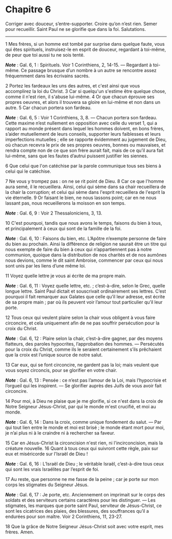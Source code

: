 # Chapitre 6

Corriger avec douceur, s’entre-supporter.
Croire qu’on n’est rien.
Semer pour recueillir.
Saint Paul ne se glorifie que dans la foi.
Salutations.

***

1 Mes frères, si un homme est tombé par surprise dans quelque faute, vous qui êtes spirituels, instruisez-le en esprit de douceur, regardant à toi-même, de peur que toi aussi tu ne sois tenté.

***Note*** :  Gal. 6, 1 : Spirituels. Voir 1 Corinthiens, 2, 14-15. ― Regardant à toi-même. Ce passage brusque d’un nombre à un autre se rencontre assez fréquemment dans les écrivains sacrés.

2 Portez les fardeaux les uns des autres, et c'est ainsi que vous accomplirez la loi du Christ. 3 Car si quelqu'un s'estime être quelque chose, comme il n'est rien, il s'abuse lui-même. 4 Or que chacun éprouve ses propres oeuvres, et alors il trouvera sa gloire en lui-même et non dans un autre. 5 Car chacun portera son fardeau.

***Note*** :  Gal. 6, 5 : Voir 1 Corinthiens, 3, 8. ― Chacun portera son fardeau. Cette maxime n’est nullement en opposition avec celle du verset 1, qui a rapport au monde présent dans lequel les hommes doivent, en bons frères, s’aider mutuellement de leurs conseils, supporter leurs faiblesses et leurs imperfections mutuelles ; elle se rapporte évidemment au jugement de Dieu, où chacun recevra le prix de ses propres oeuvres, bonnes ou mauvaises, et rendra compte non de ce que son frère aurait fait, mais de ce qu’il aura fait lui-même, sans que les fautes d’autrui puissent justifier les siennes.


6 Que celui que l'on catéchise par la parole communique tous ses biens à celui qui le catéchise.


7 Ne vous y trompez pas : on ne se rit point de Dieu. 8 Car ce que l'homme aura semé, il le recueillera. Ainsi, celui qui sème dans sa chair recueillera de la chair la corruption; et celui qui sème dans l'esprit recueillera de l'esprit la vie éternelle. 9 Or faisant le bien, ne nous lassons point; car en ne nous lassant pas, nous recueillerons la moisson en son temps.

***Note*** :  Gal. 6, 9 : Voir 2 Thessaloniciens, 3, 13.

10 C'est pourquoi, tandis que nous avons le temps, faisons du bien à tous, et principalement à ceux qui sont de la famille de la foi.

***Note*** :  Gal. 6, 10 : Faisons du bien, etc. L’Apôtre n’exempte personne de faire du bien au prochain. Ainsi la différence de religion ne saurait être un titre qui nous exempte de faire du bien à ceux qui n’appartiennent pas à notre communion, quoique dans la distribution de nos charités et de nos aumônes nous devions, comme le dit saint Ambroise, commencer par ceux qui nous sont unis par les liens d’une même loi.


11 Voyez quelle lettre je vous ai écrite de ma propre main.

***Note*** :  Gal. 6, 11 : Voyez quelle lettre, etc. ; c’est-à-dire, selon le Grec, quelle longue lettre. Saint Paul dictait et souscrivait ordinairement ses lettres. C’est pourquoi il fait remarquer aux Galates que celle qu’il leur adresse, est écrite de sa propre main ; par où ils peuvent voir l’amour tout particulier qu’il leur porte.


12 Tous ceux qui veulent plaire selon la chair vous obligent à vous faire circoncire, et cela uniquement afin de ne pas souffrir persécution pour la croix du Christ.

***Note*** :  Gal. 6, 12 : Plaire selon la chair, c’est-à-dire gagner, par des moyens flatteurs, des paroles hypocrites, l’approbation des hommes. ― Persécutés pour la croix du Christ, comme ils le seraient certainement s’ils prêchaient que la croix est l’unique source de notre salut.

13 Car eux, qui se font circoncire, ne gardent pas la loi; mais veulent que vous soyez circoncis, pour se glorifier en votre chair.

***Note*** :  Gal. 6, 13 : Pensée : ce n’est pas l’amour de la Loi, mais l’hypocrisie et l’orgueil qui les inspirent. ― Se glorifier auprès des Juifs de vous avoir fait circoncire.

14 Pour moi, à Dieu ne plaise que je me glorifie, si ce n'est dans la croix de Notre Seigneur Jésus-Christ, par qui le monde m'est crucifié, et moi au monde.

***Note*** :  Gal. 6, 14 : Dans la croix, comme unique fondement du salut. ― Par qui tout lien entre le monde et moi est brisé ; le monde étant mort pour moi, je n’ai plus ni à le craindre ni à rechercher sa faveur.

15 Car en Jésus-Christ la circoncision n'est rien, ni l'incirconcision, mais la créature nouvelle. 16 Quant à tous ceux qui suivront cette règle, paix sur eux et miséricorde sur l'Israël de Dieu !

***Note*** :  Gal. 6, 16 : L’Israël de Dieu ; le véritable Israël, c’est-à-dire tous ceux qui sont les vrais Israélites par l’esprit de foi.


17 Au reste, que personne ne me fasse de la peine ; car je porte sur mon corps les stigmates du Seigneur Jésus.

***Note*** :  Gal. 6, 17 : Je porte, etc. Anciennement on imprimait sur le corps des soldats et des serviteurs certains caractères pour les distinguer. ― Les stigmates, les marques que porte saint Paul, serviteur de Jésus-Christ, ce sont les cicatrices des plaies, des blessures, des souffrances qu’il a endurées pour son maître. Voir 2 Corinthiens, 11, 23-27.


18 Que la grâce de Notre Seigneur Jésus-Christ soit avec votre esprit, mes frères. Amen.
